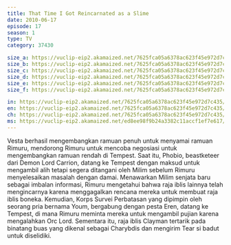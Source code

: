 ```yaml
---
title: That Time I Got Reincarnated as a Slime
date: 2010-06-17
episode: 17
season: 1
type: TV
category: 37430

size_a: https://vuclip-eip2.akamaized.net/7625fca05a6378ac623f45e972d7c435/vp63207_V20210323042447/hlsc_e2931_2.m3u8
size_b: https://vuclip-eip2.akamaized.net/7625fca05a6378ac623f45e972d7c435/vp63207_V20210323042447/hlsc_e2931_3.m3u8
size_c: https://vuclip-eip2.akamaized.net/7625fca05a6378ac623f45e972d7c435/vp63207_V20210323042447/hlsc_e2931_4.m3u8
size_d: https://vuclip-eip2.akamaized.net/7625fca05a6378ac623f45e972d7c435/vp63207_V20210323042447/hlsc_e2931_5.m3u8
size_e: https://vuclip-eip2.akamaized.net/7625fca05a6378ac623f45e972d7c435/vp63207_V20210323042447/hlsc_e2931_6.m3u8
size_f: https://vuclip-eip2.akamaized.net/7625fca05a6378ac623f45e972d7c435/vp63207_V20210323042447/hlsc_e2931_7.m3u8

in: https://vuclip-eip2.akamaized.net/7625fca05a6378ac623f45e972d7c435/id.vtt
en: https://vuclip-eip2.akamaized.net/7625fca05a6378ac623f45e972d7c435/en.vtt
ch: https://vuclip-eip2.akamaized.net/7625fca05a6378ac623f45e972d7c435/zh-TW.vtt
ms: https://vuclip-eip2.akamaized.net/ed8ee98f9b24a3382c11accf1ef7e617/ms.vtt
---
```

Vesta berhasil mengembangkan ramuan penuh untuk menyamai ramuan Rimuru, mendorong Rimuru untuk mencoba negosiasi untuk mengembangkan ramuan rendah di Tempest. Saat itu, Phobio, beastketeer dari Demon Lord Carrion, datang ke Tempest dengan maksud untuk mengambil alih tetapi segera ditangani oleh Milim sebelum Rimuru menyelesaikan masalah dengan damai. Menawarkan Milim senjata baru sebagai imbalan informasi, Rimuru mengetahui bahwa raja iblis lainnya telah mengincarnya karena menggagalkan rencana mereka untuk membuat raja iblis boneka. Kemudian, Korps Survei Perbatasan yang dipimpin oleh seorang pria bernama Youm, bergabung dengan pesta Eren, datang ke Tempest, di mana Rimuru meminta mereka untuk mengambil pujian karena mengalahkan Orc Lord. Sementara itu, raja iblis Clayman tertarik pada binatang buas yang dikenal sebagai Charybdis dan mengirim Tear si badut untuk diselidiki.